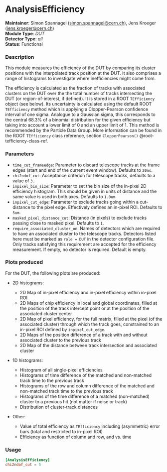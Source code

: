 # AnalysisEfficiency
**Maintainer**: Simon Spannagel (<simon.spannagel@cern.ch>), Jens Kroeger (<jens.kroeger@cern.ch>)  
**Module Type**: *DUT*  
**Detector Type**: *all*  
**Status**: Functional

### Description
This module measures the efficiency of the DUT by comparing its cluster positions with the interpolated track position at the DUT.
It also comprises a range of histograms to investigate where inefficiencies might come from.

The efficiency is calculated as the fraction of tracks with associated clusters on the DUT over the the total number of tracks intersecting the DUT (or region-of-interest, if defined).
It is stored in a ROOT `TEfficiency` object (see below).
Its uncertainty is calculated using the default ROOT `TEfficiency` method which is applying a Clopper-Pearson confidence interval of one sigma.
Analogue to a Gaussian sigma, this corresponds to the central 68.3% of a binomial distribution for the given efficiency but taking into account a lower limit of 0 and an upper limit of 1.
This method is recommended by the Particle Data Group.
More information can be found in the ROOT `TEfficiency` class reference, section `ClopperPearson()` @root-tefficiency-class-ref.

### Parameters
* `time_cut_frameedge`: Parameter to discard telescope tracks at the frame edges (start and end of the current event window). Defaults to `20ns`.
* `chi2ndof_cut`: Acceptance criterion for telescope tracks, defaults to a value of `3`.
* `inpixel_bin_size`: Parameter to set the bin size of the in-pixel 2D efficiency histogram. This should be given in units of distance and the same value is used in both axes. Defaults to `1.0um`.
* `inpixel_cut_edge`: Parameter to exclude tracks going within a cut-distance to the pixel edge. Effectively defines an in-pixel ROI. Defaults to `5um`.
* `masked_pixel_distance_cut`: Distance (in pixels) to exclude tracks passing close to masked pixel. Defaults to `1`.
* `require_associated_cluster_on`: Names of detectors which are required to have an associated cluster to the telescope tracks. Detectors listed here must be marked as `role = DUT` in the detector configuration file. Only tracks satisfying this requirement are accepted for the efficiency measurement. If empty, no detector is required. Default is empty.

### Plots produced

For the DUT, the following plots are produced:

* 2D histograms:
  * 2D Map of in-pixel efficiency and in-pixel efficiency within in-pixel ROI
  * 2D Maps of chip efficiency in local and global coordinates, filled at the position of the track intercept point or at the position of the associated cluster center
  * 2D Map of pixel efficiency, for the full matrix, filled at the pixel (of the associated cluster) through which the track goes, constrained to an in-pixel ROI defined by `inpixel_cut_edge`.
  * 2D Maps of the position difference of a track with and without associated cluster to the previous track
  * 2D Map of the distance between track intersection and associated cluster

* 1D histograms:
  * Histogram of all single-pixel efficiencies
  * Histograms of time difference of the matched and non-matched track time to the previous track
  * Histograms of the row and column difference of the matched and non-matched track time to the previous track
  * Histograms of the time difference of a matched (non-matched) cluster to a previous hit (not matter if noise or track)
  * Distribution of cluster-track distances

* Other:
  * Value of total efficiency as `TEfficiency` including (asymmetric) error bars (total and restricted to in-pixel ROI)
  * Efficiency as function of column and row, and vs. time


### Usage
```toml
[AnalysisEfficiency]
chi2ndof_cut = 5
```
[@root-tefficiency-class-ref]: https://root.cern.ch/doc/master/classTEfficiency.html#ae80c3189bac22b7ad15f57a1476ef75b

